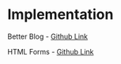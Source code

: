 # Implementation

Better Blog - [Github Link](https://github.com/grandeurkoe/python-flask-web-development-projects/tree/48eadf76a278c85599298aa781b3f229f6620bab/better-blog-with-contact)

HTML Forms - [Github Link](https://github.com/grandeurkoe/100-days-of-code-the-complete-python-pro-bootcamp/tree/6f32e61d6bcecc76acc7d4771290667bceec72a8/day-060-make-post-requests-with-flask-and-html-forms/html-forms)